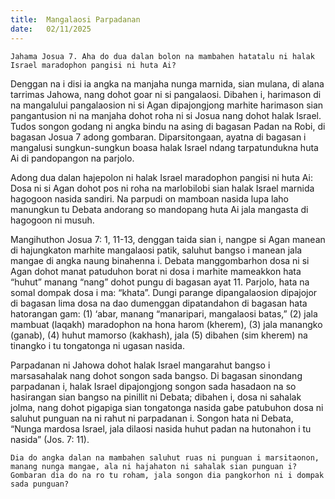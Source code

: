 ```yaml
---
title:  Mangalaosi Parpadanan
date:   02/11/2025
---
```


`Jahama Josua 7. Aha do dua dalan bolon na mambahen hatatalu ni halak Israel maradophon pangisi ni huta Ai?`

Denggan na i disi ia angka na manjaha nunga marnida, sian mulana, di alana tarrimas Jahowa, nang dohot goar ni si pangalaosi. Dibahen i, harimason di na mangalului pangalaosion ni si Agan dipajongjong marhite harimason sian pangantusion ni na manjaha dohot roha ni si Josua nang dohot halak Israel. Tudos songon godang ni angka bindu na asing di bagasan Padan na Robi, di bagasan Josua 7 adong gombaran. Diparsitongaan, ayatna di bagasan i mangalusi sungkun-sungkun boasa halak Israel ndang tarpatundukna huta Ai di pandopangon na parjolo.

Adong dua dalan hajepolon ni halak Israel maradophon pangisi ni huta Ai: Dosa ni si Agan dohot pos ni roha na marlobilobi sian halak Israel marnida hagogoon nasida sandiri. Na parpudi on mamboan nasida lupa laho manungkun tu Debata andorang so mandopang huta Ai jala mangasta di hagogoon ni musuh.

Mangihuthon Josua 7: 1, 11-13, denggan taida sian i, nangpe si Agan manean di hajungkaton marhite mangalaosi patik, saluhut bangso i manean jala mangae di angka naung binahenna i. Debata manggombarhon dosa ni si Agan dohot manat patuduhon borat ni dosa i marhite mameakkon hata “huhut” manang “nang” dohot pungu di bagasan ayat 11. Parjolo, hata na somal dompak dosa i ma: “khata”. Dungi parange dipangalaosion dipajojor di bagasan lima dosa na dao dumenggan dipatandahon di bagasan hata hatorangan gam: (1) ‘abar, manang “manaripari, mangalaosi batas,” (2) jala mambuat (laqakh)  maradophon na hona harom (kherem), (3) jala manangko (ganab), (4) huhut mamorso (kakhash), jala (5) dibahen (sim kherem) na tinangko i tu tongatonga ni ugasan nasida.

Parpadanan ni Jahowa dohot halak Israel mangarahut bangso i marsasahalak nang dohot songon sada bangso. Di bagasan sinondang parpadanan i, halak Israel dipajongjong songon sada hasadaon na so hasirangan sian bangso na pinillit ni Debata; dibahen i, dosa ni sahalak jolma, nang dohot pigapiga sian tongatonga nasida gabe patubuhon dosa ni saluhut punguan na ni rahut ni parpadanan i. Songon hata ni Debata, “Nunga mardosa Israel, jala dilaosi nasida huhut padan na hutonahon i tu nasida” (Jos. 7: 11).

`Dia do angka dalan na mambahen saluhut ruas ni punguan i marsitaonon, manang nunga mangae, ala ni hajahaton ni sahalak sian punguan i? Gombaran dia do na ro tu roham, jala songon dia pangkorhon ni i dompak sada punguan?`